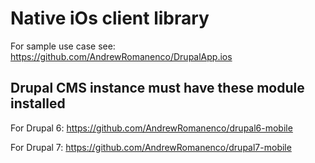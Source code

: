 Native iOs client library
=======================================

For sample use case see: https://github.com/AndrewRomanenco/DrupalApp.ios


Drupal CMS instance must have these module installed
---------------------------------------
For Drupal 6: https://github.com/AndrewRomanenco/drupal6-mobile

For Drupal 7: https://github.com/AndrewRomanenco/drupal7-mobile

